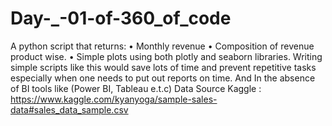 # Day-_-01-of-360_of_code
A python script that returns:
•	Monthly revenue
•	Composition of revenue product wise.
•	Simple plots using both plotly and seaborn libraries.
Writing simple scripts like this would save lots of time and prevent repetitive tasks especially when one needs to put out reports on time. And In the absence of BI tools like (Power BI, Tableau e.t.c) 
Data Source  Kaggle : https://www.kaggle.com/kyanyoga/sample-sales-data#sales_data_sample.csv
